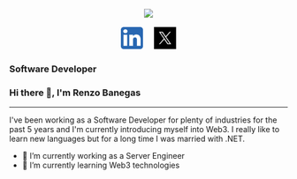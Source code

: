 <p align="center">
  <img src="https://github.com/renzobanegass/renzobanegass/blob/main/cat-typing.gif" width="300">
</p>

<p align="center"> 
  <a href="https://www.linkedin.com/in/renzobanegas/" target="_blank" rel="noreferrer"> <img src="https://github.com/renzobanegass/renzobanegass/blob/main/5296501_linkedin_network_linkedin%20logo_icon.png" alt="c" width="40" height="40"/></a> &nbsp; &nbsp;
  <a href="https://twitter.com/@RenzoBaneg3556" target="_blank" rel="noreferrer"> <img src="twitter-darkbackground.jpg" alt="c" width="40" height="40"/></a>
</p>

### Software Developer

### Hi there 👋, I'm Renzo Banegas

---

I've been working as a Software Developer for plenty of industries for the past 5 years and I'm currently introducing myself into Web3. I really like to learn new languages but for a long time I was married with .NET.

- 🔭 I’m currently working as a Server Engineer
- 🌱 I’m currently learning Web3 technologies
